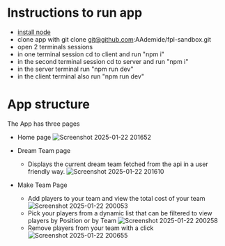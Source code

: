 # Instructions to run app
- [install node](https://nodejs.org/en/download)
- clone app with git clone git@github.com:AAdemide/fpl-sandbox.git
- open 2 terminals sessions
- in one terminal session cd to client and run "npm i"
- in the second terminal session cd to server and run "npm i"
- in the server terminal run "npm run dev"
- in the client terminal also run "npm run dev"

# App structure
The App has three pages
- Home page
 ![Screenshot 2025-01-22 201652](https://github.com/user-attachments/assets/6a910e65-acf3-4c54-809b-f21fa4183dfa)

- Dream Team page
    - Displays the current dream team fetched from the api in a user friendly way.
![Screenshot 2025-01-22 201610](https://github.com/user-attachments/assets/94e2784d-e898-4ae7-9d71-8f088a859600)

- Make Team Page
    - Add players to your team and view the total cost of your team
![Screenshot 2025-01-22 200053](https://github.com/user-attachments/assets/67d26879-cbf6-43ea-9d3e-0b1149476e6c)
    - Pick your players from a dynamic list that can be filtered to view players by Position or by Team
![Screenshot 2025-01-22 200258](https://github.com/user-attachments/assets/57f448b3-065a-4126-8947-82e29b70ab13)
    - Remove players from your team with a click
![Screenshot 2025-01-22 200655](https://github.com/user-attachments/assets/0e95dfa5-f679-4988-a8a6-6cb6ec330c9a)



